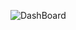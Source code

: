 ![DashBoard]([images/example.png](https://github.com/deniljohn27/DA_Projects/blob/main/PowerBI/Dashboard.png))
